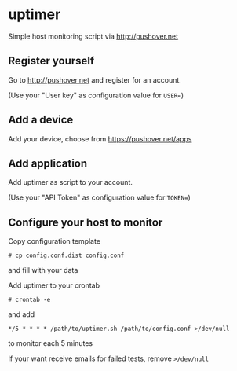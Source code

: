 # uptimer

Simple host monitoring script via http://pushover.net

## Register yourself

Go to http://pushover.net and register for an account.

(Use your "User key" as configuration value for `USER=`)

## Add a device

Add your device, choose from https://pushover.net/apps

## Add application

Add uptimer as script to your account.

(Use your "API Token" as configuration value for `TOKEN=`)

## Configure your host to monitor

Copy configuration template

    # cp config.conf.dist config.conf

and fill with your data

Add uptimer to your crontab

    # crontab -e

and add

    */5 * * * * /path/to/uptimer.sh /path/to/config.conf >/dev/null

to monitor each 5 minutes

If your want receive emails for failed tests, remove `>/dev/null`
